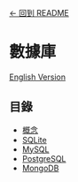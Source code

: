 [<- 回到 README](https://github.com/tcernestw/blog/blob/master/README.md)

# 數據庫
[English Version](https://github.com/tcernestw/blog/blob/master/article/db/db_index_en.md)

## 目錄
- [概念]()
- [SQLite](https://github.com/tcernestw/blog/blob/master/article/db/sqlite/db_sqlite_index_ch.md)
- [MySQL]()
- [PostgreSQL]()
- [MongoDB]()